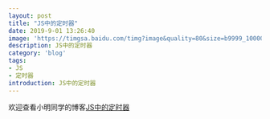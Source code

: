 ```yaml
---
layout: post
title: "JS中的定时器"
date: 2019-9-01 13:26:40
image: 'https://timgsa.baidu.com/timg?image&quality=80&size=b9999_10000&sec=1567052365369&di=0312ebcfd4ff246fbd6d05167d0028b0&imgtype=0&src=http%3A%2F%2Fstatic.open-open.com%2Fnews%2FuploadImg%2F20150930%2F20150930102200_733.png'
description: JS中的定时器
category: 'blog'
tags:
- JS
- 定时器
introduction: JS中的定时器
---
```


欢迎查看小明同学的博客[JS中的定时器](https://victorfengming.github.io/2019/08/js-interval/)




